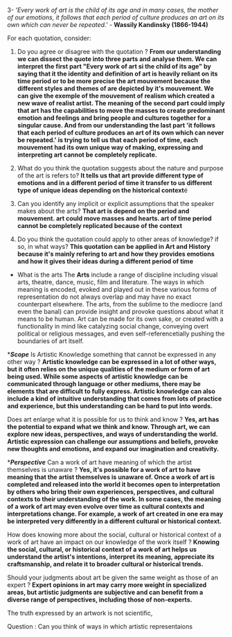3-  *'Every work of art is the child of its age and in many cases, the mother of our emotions, it follows that each period of culture produces an art on its own which can never be repeated.'*  - **Wassily Kandinsky (1866-1944)** 

For each quotation, consider: 
1. Do you agree or disagree with the quotation ? 
**From our understanding we can dissect the quote into three parts and analyse them. We can interpret the first part "Every work of art si the child of its age" by saying that it the identity and definition of art is heavily reliant on its time period or to be more precise the art mouvement because the different styles and themes of are depicted by it's mouvement. We can give the exemple of the mouvement of realism which created a new wave of realist artist. The meaning of the second part could imply that art has the capabilities to move the masses to create predominant emotion and feelings and bring people and cultures together for a singular cause. And from our understanding the last part 'it follows that each period of culture produces an art of its own which can never be repeated.' is trying to tell us that each period of time, each mouvement had its own unique way of making, expressing and interpreting art cannot be completely replicate.**

2. What do you think the quotation suggests about the nature and purpose of the art is refers to? 
**It tells us that art provide different type of emotions and in a different period of time it transfer to us different type of unique ideas depending on the historical context**é

3. Can you identify any implicit or explicit assumptions that the speaker makes about the arts? 
**That art is depend on the period and mouvement. art could move masses and hearts. art of time period cannot be completely replicated because of the context**

4. Do you think the quotation could apply to other areas of knowledge? if so, in what ways? 
**This quotation can be applied in Art and History because it's mainly refering to art and how they provides emotions and how it gives their ideas during a different period of time**

-  What is the arts
The **Arts** include a range of discipline including visual arts, theatre, dance, music, film and literature. The ways in which meaning is encoded, evoked and played out in these various forms of representation do not always overlap and may have no exact counterpart elsewhere. The arts, from the sublime to the mediocre (and even the banal) can provide insight and provoke questions about what it means to be human. Art can be made for its own sake, or created with a functionality in mind like catalyzing social change, conveying overt political or religious messages, and even self-referencetially pushing the boundaries of art itself. 


****Scope***
Is Artistic Knowledge something that cannot be expressed in any other way ?
**Artistic knowledge can be expressed in a lot of other ways, but it often relies on the unique qualities of the medium or form of art being used. While some aspects of artistic knowledge can be communicated through language or other mediums, there may be elements that are difficult to fully express. Artistic knowledge can also include a kind of intuitive understanding that comes from lots of practice and experience, but this understanding can be hard to put into words.**

Does art enlarge what it is possible for us to think and know ?
**Yes, art has the potential to expand what we think and know. Through art, we can explore new ideas, perspectives, and ways of understanding the world. Artistic expression can challenge our assumptions and beliefs, provoke new thoughts and emotions, and expand our imagination and creativity.**

****Perspective***
Can a work of art have meaning of which the artist themselves is unaware ?
**Yes, it's possible for a work of art to have meaning that the artist themselves is unaware of. Once a work of art is completed and released into the world it becomes open to interpretation by others who bring their own experiences, perspectives, and cultural contexts to their understanding of the work. In some cases, the meaning of a work of art may even evolve over time as cultural contexts and interpretations change. For example, a work of art created in one era may be interpreted very differently in a different cultural or historical context.**

How does knowing more about the social, cultural or historical context of a work of art have an impact on our knowledge of the work itself ?
**Knowing the social, cultural, or historical context of a work of art helps us understand the artist's intentions, interpret its meaning, appreciate its craftsmanship, and relate it to broader cultural or historical trends.**

Should your judgments about art be given the same weight as those of an expert ?
**Expert opinions in art may carry more weight in specialized areas, but artistic judgments are subjective and can benefit from a diverse range of perspectives, including those of non-experts.**


The truth expressed by an artwork  is  not scientific, 

Question : Can you think of ways in which artistic representaions